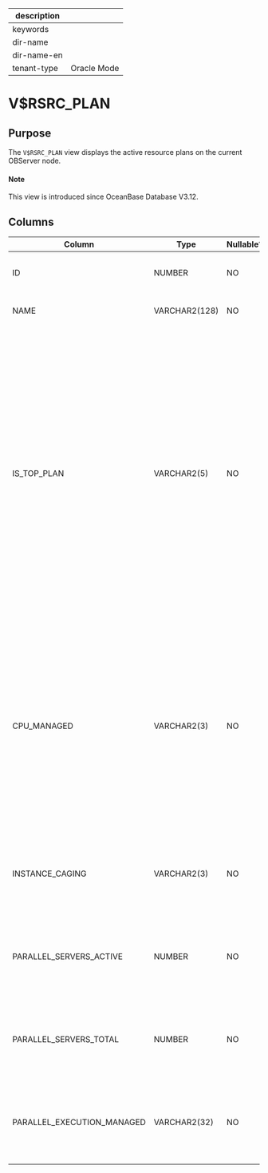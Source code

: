 |description||
|---|---|
|keywords||
|dir-name||
|dir-name-en||
|tenant-type|Oracle Mode|

# V$RSRC_PLAN

## Purpose

The `V$RSRC_PLAN` view displays the active resource plans on the current OBServer node.

<main id="notice" type='explain'>
  <h4>Note</h4>
  <p>This view is introduced since OceanBase Database V3.12. </p>
</main>

## Columns

| Column | Type | Nullable? | Description |
|----------------------------|---------------|------------|--------------------------------------------------------------------------------|
| ID | NUMBER | NO | The globally unique ID of the resource plan.  |
| NAME | VARCHAR2(128) | NO | The name of the resource plan.  |
| IS_TOP_PLAN | VARCHAR2(5) | NO | Indicates whether the current resource plan is the current top-level plan. Valid values: <li> `TRUE`: The current resource plan is the current top-level plan.   <li> `FALSE`: The current resource plan is a subplan under the current top-level plan. At present, the value of this column is fixed to `TRUE` in OceanBase Database.  |
| CPU_MANAGED | VARCHAR2(3) | NO | Indicates whether parameters for managing the CPU utilization have been configured in the current resource plan. Valid values: <li> `ON`: Yes.   <li> `OFF`: No. At present, the value of this column is fixed to `ON` in OceanBase Database.  |
| INSTANCE_CAGING | VARCHAR2(3) | NO | This column is used only for the purpose of compatibility, and the value is fixed at `NULL`.  |
| PARALLEL_SERVERS_ACTIVE | NUMBER | NO | This column is used only for the purpose of compatibility, and the value is fixed at `NULL`.  |
| PARALLEL_SERVERS_TOTAL | NUMBER | NO | This column is used only for the purpose of compatibility, and the value is fixed at `NULL`.  |
| PARALLEL_EXECUTION_MANAGED | VARCHAR2(32) | NO | This column is used only for the purpose of compatibility, and the value is fixed at `NULL`.  |


